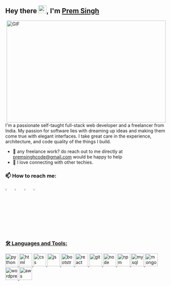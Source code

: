 ## Hey there <img src="https://media.giphy.com/media/hvRJCLFzcasrR4ia7z/giphy.gif" width="25px">, I'm [Prem Singh](https://github.com/premsinghcode/)


 <img align="right" alt="GIF" src="https://github.com/abhisheknaiidu/abhisheknaiidu/blob/master/code.gif?raw=true" width="500" height="320" />
 
I'm a passionate self-taught full-stack web developer and a freelancer from India. My passion for software lies with dreaming up ideas and making them come true with elegant interfaces. I take great care in the experience, architecture, and code quality of the things I build.


- 💼 any freelance work? do reach out to me directly at premsinghcode@gmail.com would be happy to help
- 💬 I love connecting with other techies.

### 📫 How to reach me:
  
 [<img src="https://img.icons8.com/color/48/000000/twitter.png" width="3.5%"/>](https://twitter.com/premsinghcode)  &nbsp; 
 [<img src="https://img.icons8.com/color/48/000000/linkedin.png" width="3.5%"/>](https://www.linkedin.com/in/premsinghcode/)  &nbsp; 
 [<img src="https://img.icons8.com/fluent/48/000000/instagram-new.png" width="3.5%"/>](https://www.instagram.com/premsinghcode/)  &nbsp; 
 <a href="mailto:premsinghcode@gmail.com"> <img src="https://img.icons8.com/fluent/48/000000/gmail.png" width="3.5%"/>
  
### 🛠️ Languages and Tools:

  <p>
    <img src="https://www.vectorlogo.zone/logos/python/python-icon.svg" alt="python" width="40" height="40"/> 
    <img src="https://www.vectorlogo.zone/logos/w3_html5/w3_html5-icon.svg" alt="html" width="40" height="40"/>  
    <img src="https://www.vectorlogo.zone/logos/w3_css/w3_css-icon.svg" alt="css" width="40" height="40"/> 
    <img src="https://raw.githubusercontent.com/detain/svg-logos/780f25886640cef088af994181646db2f6b1a3f8/svg/javascript.svg" alt="js" width="40" height="40"/>  
    <img src="https://www.vectorlogo.zone/logos/getbootstrap/getbootstrap-icon.svg" alt="bootstrap" width="40" height="40"/> 
    <img src="https://www.vectorlogo.zone/logos/reactjs/reactjs-icon.svg" alt="react" width="40" height="40"/>  
    <img src="https://www.vectorlogo.zone/logos/git-scm/git-scm-icon.svg" alt="git" width="40" height="40"/> 
    <img src="https://www.vectorlogo.zone/logos/nodejs/nodejs-icon.svg" alt="node" width="40" height="40"/>  
    <img src="https://www.vectorlogo.zone/logos/npmjs/npmjs-ar21.svg" alt="npm" width="40" height="40"/>  
    <img src="https://www.vectorlogo.zone/logos/mysql/mysql-official.svg" alt="mysql" width="40" height="40"/>  
    <img src="https://www.vectorlogo.zone/logos/mongodb/mongodb-icon.svg" alt="mongodb" width="40" height="40"/>  
    <img src="https://www.vectorlogo.zone/logos/wordpress/wordpress-icon.svg" alt="wordpress" width="40" height="40"/>  
    <img src="https://www.vectorlogo.zone/logos/amazon_aws/amazon_aws-icon.svg" alt="aws" width="40" height="40"/>  
</p>
